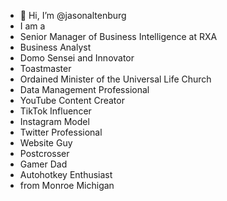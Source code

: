 - 👋 Hi, I’m @jasonaltenburg
- I am a 
- Senior Manager of Business Intelligence at RXA
- Business Analyst
- Domo Sensei and Innovator
- Toastmaster
- Ordained Minister of the Universal Life Church
- Data Management Professional 
- YouTube Content Creator
- TikTok Influencer
- Instagram Model
- Twitter Professional
- Website Guy
- Postcrosser
- Gamer Dad
- Autohotkey Enthusiast
- from Monroe Michigan

<!---
jasonaltenburg/jasonaltenburg is a ✨ special ✨ repository because its `README.md` (this file) appears on your GitHub profile.
You can click the Preview link to take a look at your changes.
--->
